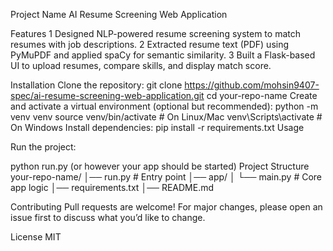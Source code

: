 Project Name
AI Resume Screening Web Application

Features
1 Designed NLP-powered resume screening system to match resumes with job descriptions.
2 Extracted resume text (PDF) using PyMuPDF and applied spaCy for semantic similarity.
3 Built a Flask-based UI to upload resumes, compare skills, and display match score.

Installation
Clone the repository:
git clone https://github.com/mohsin9407-spec/ai-resume-screening-web-application.git
cd your-repo-name
Create and activate a virtual environment (optional but recommended):
python -m venv venv
source venv/bin/activate   # On Linux/Mac
venv\Scripts\activate      # On Windows
Install dependencies:
pip install -r requirements.txt
Usage

Run the project:

python run.py
(or however your app should be started)
Project Structure
your-repo-name/
│── run.py          # Entry point
│── app/
│   └── main.py     # Core app logic
│── requirements.txt
│── README.md

Contributing
Pull requests are welcome! For major changes, please open an issue first to discuss what you’d like to change.

License
MIT


